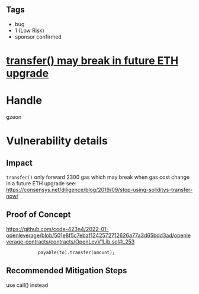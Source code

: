 ## Tags

- bug
- 1 (Low Risk)
- sponsor confirmed

# [transfer() may break in future ETH upgrade](https://github.com/code-423n4/2022-01-openleverage-findings/issues/228) 

# Handle

gzeon


# Vulnerability details

## Impact
`transfer()` only forward 2300 gas which may break when gas cost change in a future ETH upgrade
see: https://consensys.net/diligence/blog/2019/09/stop-using-soliditys-transfer-now/

## Proof of Concept
https://github.com/code-423n4/2022-01-openleverage/blob/501e8f5c7ebaf1242572712626a77a3d65bdd3ad/openleverage-contracts/contracts/OpenLevV1Lib.sol#L253
```
            payable(to).transfer(amount);
```

## Recommended Mitigation Steps
use call() instead

